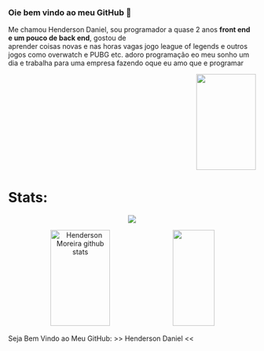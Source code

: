 ### Oie bem vindo ao meu GitHub 👋
Me chamou Henderson Daniel, sou programador a quase 2 anos **front end e um pouco de back end**, gostou de            
aprender coisas novas e nas horas vagas jogo league of legends e outros jogos como overwatch e PUBG etc.
adoro programação eo meu sonho um dia e trabalha para uma empresa fazendo oque eu amo que e programar
<p align="right">
<img width="49%" height="195px" src="https://64.media.tumblr.com/57f29ff75434d8ca3d1ddb6591787859/a28909af12934d64-a8/s400x600/52b5db851378f1e3ff27de91349e24ade9438305.gif">
</p>
<h1>Stats:</h1>

<p align="center">
  <img src="https://github-profile-trophy.vercel.app/?username=HendersonMoreira&theme=dracula&row=2&no-bg=true&column=3&margin-w=15&margin-h=15" />

   <div align="center">  
  <img width="49%" height="195px" src="https://github-readme-stats.vercel.app/api?username=HendersonMoreira&show_icons=true&count_private=true&hide_border=true&title_color=ff91a4&icon_color=ff91a4&text_color=c9d1d9&bg_color=0d1117" alt="Henderson Moreira github stats" /> 
  <img width="41%" height="195px" src="https://github-readme-stats.vercel.app/api/top-langs/?username=HendersonMoreira&layout=compact&hide_border=true&title_color=ff91a4&text_color=ff91a4&bg_color=0d1117" />
</div>
</p>


<p> Seja Bem Vindo ao Meu GitHub: >> Henderson Daniel << </p>
